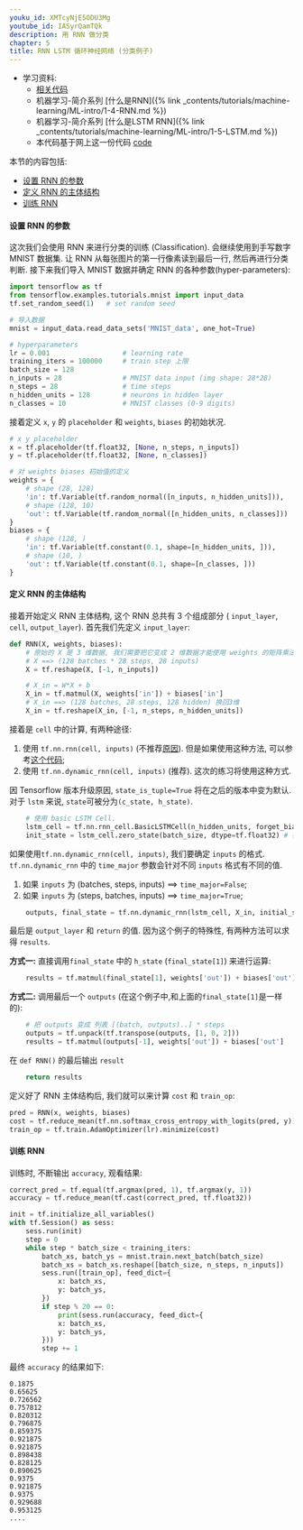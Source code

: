 ```yaml
---
youku_id: XMTcyNjE5ODU3Mg
youtube_id: IASyrQamTQk
description: 用 RNN 做分类
chapter: 5
title: RNN LSTM 循环神经网络 (分类例子)
---
```

* 学习资料:
  * [相关代码](https://github.com/MorvanZhou/tutorials/tree/master/tensorflowTUT/tf20_RNN2)
  * 机器学习-简介系列 [什么是RNN]({% link _contents/tutorials/machine-learning/ML-intro/1-4-RNN.md %})
  * 机器学习-简介系列 [什么是LSTM RNN]({% link _contents/tutorials/machine-learning/ML-intro/1-5-LSTM.md %})
  * 本代码基于网上这一份代码 [code](https://github.com/aymericdamien/TensorFlow-Examples/blob/master/examples/3_NeuralNetworks/recurrent_network.py)

本节的内容包括:

* [设置 RNN 的参数](#hyperparameters)
* [定义 RNN 的主体结构](#RNN)
* [训练 RNN](#train)

<h4 id="hyperparameters">设置 RNN 的参数</h4>

这次我们会使用 RNN 来进行分类的训练 (Classification). 会继续使用到手写数字 MNIST 数据集. 让 RNN 从每张图片的第一行像素读到最后一行, 然后再进行分类判断.
接下来我们导入 MNIST 数据并确定 RNN 的各种参数(hyper-parameters):
  
```python
import tensorflow as tf
from tensorflow.examples.tutorials.mnist import input_data
tf.set_random_seed(1)   # set random seed

# 导入数据
mnist = input_data.read_data_sets('MNIST_data', one_hot=True)

# hyperparameters
lr = 0.001                  # learning rate
training_iters = 100000     # train step 上限
batch_size = 128            
n_inputs = 28               # MNIST data input (img shape: 28*28)
n_steps = 28                # time steps
n_hidden_units = 128        # neurons in hidden layer
n_classes = 10              # MNIST classes (0-9 digits)
```

接着定义 `x`, `y` 的 `placeholder` 和 `weights`, `biases` 的初始状况.

```python
# x y placeholder
x = tf.placeholder(tf.float32, [None, n_steps, n_inputs])
y = tf.placeholder(tf.float32, [None, n_classes])

# 对 weights biases 初始值的定义
weights = {
    # shape (28, 128)
    'in': tf.Variable(tf.random_normal([n_inputs, n_hidden_units])),
    # shape (128, 10)
    'out': tf.Variable(tf.random_normal([n_hidden_units, n_classes]))
}
biases = {
    # shape (128, )
    'in': tf.Variable(tf.constant(0.1, shape=[n_hidden_units, ])),
    # shape (10, )
    'out': tf.Variable(tf.constant(0.1, shape=[n_classes, ]))
}
```

<h4 id="RNN">定义 RNN 的主体结构</h4>

接着开始定义 RNN 主体结构, 这个 RNN 总共有 3 个组成部分 ( `input_layer`, `cell`, `output_layer`). 首先我们先定义 `input_layer`:

```python
def RNN(X, weights, biases):
    # 原始的 X 是 3 维数据, 我们需要把它变成 2 维数据才能使用 weights 的矩阵乘法
    # X ==> (128 batches * 28 steps, 28 inputs)
    X = tf.reshape(X, [-1, n_inputs])

    # X_in = W*X + b
    X_in = tf.matmul(X, weights['in']) + biases['in']
    # X_in ==> (128 batches, 28 steps, 128 hidden) 换回3维
    X_in = tf.reshape(X_in, [-1, n_steps, n_hidden_units])
```

接着是 `cell` 中的计算, 有两种途径:

1. 使用 `tf.nn.rnn(cell, inputs)` (不推荐[原因](http://www.wildml.com/2016/08/rnns-in-tensorflow-a-practical-guide-and-undocumented-features/)). 但是如果使用这种方法, 可以参考[这个代码](https://github.com/aymericdamien/TensorFlow-Examples/blob/master/examples/3_NeuralNetworks/recurrent_network.py);
2. 使用 `tf.nn.dynamic_rnn(cell, inputs)` (推荐). 这次的练习将使用这种方式.

因 Tensorflow 版本升级原因, `state_is_tuple=True` 将在之后的版本中变为默认. 对于 `lstm` 来说, `state`可被分为`(c_state, h_state)`.

```python
    # 使用 basic LSTM Cell.
    lstm_cell = tf.nn.rnn_cell.BasicLSTMCell(n_hidden_units, forget_bias=1.0, state_is_tuple=True)
    init_state = lstm_cell.zero_state(batch_size, dtype=tf.float32) # 初始化全零 state
```

如果使用`tf.nn.dynamic_rnn(cell, inputs)`, 我们要确定 `inputs` 的格式. `tf.nn.dynamic_rnn` 中的 `time_major` 参数会针对不同 `inputs` 格式有不同的值.

1. 如果 `inputs` 为 (batches, steps, inputs) ==> `time_major=False`;
2. 如果 `inputs` 为 (steps, batches, inputs) ==> `time_major=True`;

```python
    outputs, final_state = tf.nn.dynamic_rnn(lstm_cell, X_in, initial_state=init_state, time_major=False)
```

最后是 `output_layer` 和 `return` 的值. 因为这个例子的特殊性, 有两种方法可以求得 `results`. 

**方式一:**
直接调用`final_state` 中的 `h_state` (`final_state[1]`) 来进行运算:

```python
    results = tf.matmul(final_state[1], weights['out']) + biases['out']
```

**方式二:**
调用最后一个 `outputs` (在这个例子中,和上面的`final_state[1]`是一样的):

```python
    # 把 outputs 变成 列表 [(batch, outputs)..] * steps
    outputs = tf.unpack(tf.transpose(outputs, [1, 0, 2]))    
    results = tf.matmul(outputs[-1], weights['out']) + biases['out']    #选取最后一个 output
```

在 `def RNN()` 的最后输出 `result`

```python
    return results
```

定义好了 RNN 主体结构后, 我们就可以来计算 `cost` 和 `train_op`:

```python
pred = RNN(x, weights, biases)
cost = tf.reduce_mean(tf.nn.softmax_cross_entropy_with_logits(pred, y))
train_op = tf.train.AdamOptimizer(lr).minimize(cost)
```

<h4 id="train">训练 RNN</h4>

训练时, 不断输出 `accuracy`, 观看结果:

```python
correct_pred = tf.equal(tf.argmax(pred, 1), tf.argmax(y, 1))
accuracy = tf.reduce_mean(tf.cast(correct_pred, tf.float32))

init = tf.initialize_all_variables()
with tf.Session() as sess:
    sess.run(init)
    step = 0
    while step * batch_size < training_iters:
        batch_xs, batch_ys = mnist.train.next_batch(batch_size)
        batch_xs = batch_xs.reshape([batch_size, n_steps, n_inputs])
        sess.run([train_op], feed_dict={
            x: batch_xs,
            y: batch_ys,
        })
        if step % 20 == 0:
            print(sess.run(accuracy, feed_dict={
            x: batch_xs,
            y: batch_ys,
        }))
        step += 1
```

最终 `accuracy` 的结果如下:

```
0.1875
0.65625
0.726562
0.757812
0.820312
0.796875
0.859375
0.921875
0.921875
0.898438
0.828125
0.890625
0.9375
0.921875
0.9375
0.929688
0.953125
....
```
